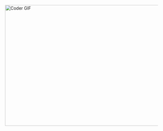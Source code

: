 
<img alt="Coder GIF" height=400 width=900 src="https://cdn.dribbble.com/users/730703/screenshots/6581243/avento.gif" />





